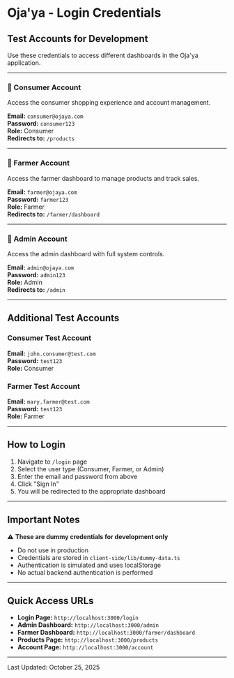 # Oja'ya - Login Credentials

## Test Accounts for Development

Use these credentials to access different dashboards in the Oja'ya application.

---

### 🛒 Consumer Account
Access the consumer shopping experience and account management.

**Email:** `consumer@ojaya.com`  
**Password:** `consumer123`  
**Role:** Consumer  
**Redirects to:** `/products`

---

### 🌾 Farmer Account
Access the farmer dashboard to manage products and track sales.

**Email:** `farmer@ojaya.com`  
**Password:** `farmer123`  
**Role:** Farmer  
**Redirects to:** `/farmer/dashboard`

---

### 👤 Admin Account
Access the admin dashboard with full system controls.

**Email:** `admin@ojaya.com`  
**Password:** `admin123`  
**Role:** Admin  
**Redirects to:** `/admin`

---

## Additional Test Accounts

### Consumer Test Account
**Email:** `john.consumer@test.com`  
**Password:** `test123`  
**Role:** Consumer

### Farmer Test Account
**Email:** `mary.farmer@test.com`  
**Password:** `test123`  
**Role:** Farmer

---

## How to Login

1. Navigate to `/login` page
2. Select the user type (Consumer, Farmer, or Admin)
3. Enter the email and password from above
4. Click "Sign In"
5. You will be redirected to the appropriate dashboard

---

## Important Notes

⚠️ **These are dummy credentials for development only**
- Do not use in production
- Credentials are stored in `client-side/lib/dummy-data.ts`
- Authentication is simulated and uses localStorage
- No actual backend authentication is performed

---

## Quick Access URLs

- **Login Page:** `http://localhost:3000/login`
- **Admin Dashboard:** `http://localhost:3000/admin`
- **Farmer Dashboard:** `http://localhost:3000/farmer/dashboard`
- **Products Page:** `http://localhost:3000/products`
- **Account Page:** `http://localhost:3000/account`

---

Last Updated: October 25, 2025
